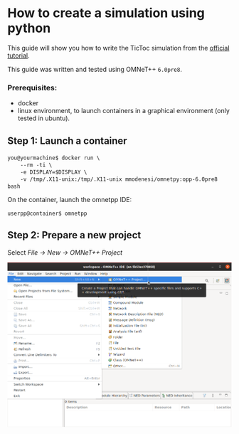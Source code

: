 # How to create a simulation using python

This guide will show you how to write the TicToc simulation from the [official
tutorial](https://docs.omnetpp.org/tutorials/tictoc/).

This guide was written and tested using OMNeT++ ``6.0pre8``.

### Prerequisites:

- docker
- linux environment, to launch containers in a graphical environment (only tested in ubuntu).


## Step 1: Launch a container


```
you@yourmachine$ docker run \
    --rm -ti \
    -e DISPLAY=$DISPLAY \
    -v /tmp/.X11-unix:/tmp/.X11-unix mmodenesi/omnetpy:opp-6.0pre8 bash
```

On the container, launch the omnetpp IDE:

```
userpp@container$ omnetpp
```


## Step 2: Prepare a new project

Select _File -> New -> OMNeT++ Project_

![new project](./img/new_project.png)

